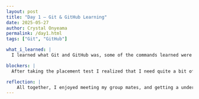 ```yaml
---
layout: post
title: "Day 1 – Git & GitHub Learning"
date: 2025-05-27
author: Crystal Onyeama
permalink: /day1.html
tags: ["Git", "GitHub"]

what_i_learned: |
  I learned what Git and GitHub was, some of the commands learned were git status, git log, git clone, git add, git commit, and git push which was very informative. I also learned about making local changes and what the distributed Version Control System is.

blockers: |
  After taking the placement test I realized that I need quite a bit of help with Python.

reflection: |
    All together, I enjoyed meeting my group mates, and getting a understanding of where this program is going to be taking me. I can't wait to dive in deeper with more understanding of everything. 
---
```

